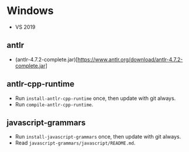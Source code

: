 # Windows

* VS 2019


## antlr

* (antlr-4.7.2-complete.jar)[https://www.antlr.org/download/antlr-4.7.2-complete.jar]


## antlr-cpp-runtime

* Run `install-antlr-cpp-runtime` once, then update with git always.
* Run `compile-antlr-cpp-runtime`.


## javascript-grammars

* Run `install-javascript-grammars` once, then update with git always.
* Read `javascript-grammars/javascript/README.md`.